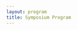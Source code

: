 ```yaml
---
layout: program
title: Symposium Program
---
```

<table id="program" class="display" style="width:100%"></table>

<script>
    $(document).ready(function() {
        $.ajax({
            url: '{{ "/assets/program.csv" | relative_url }}',
            dataType: 'text',
            success: function(data) {
                var parsedData = Papa.parse(data, { header: true });
                $('#program').DataTable({
                    data: parsedData.data,
                    columns: [
                        { title: "UK Time", data: "UK Time" },
                        { title: "Central European Time", data: "Central European Time" },
                        { title: "Title", data: "Title" },
                        { title: "Speaker", data: "Speaker" },
                        { title: "Affiliation", data: "Affiliation" },
                        { title: "Abstract", data: "Abstract" }
                    ]
                });
            }
        });
    });
</script>
